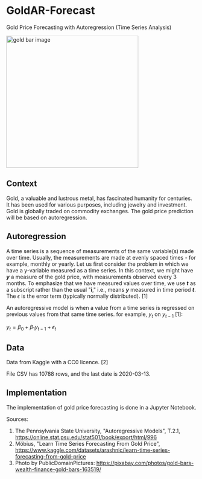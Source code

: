 # GoldAR-Forecast

Gold Price Forecasting with Autoregression (Time Series Analysis)

<p>
  <img src="https://pixabay.com/get/g514711c9217e44d37a211845146cc0ecc9f224002d2de0e8c5b1072dd383d0ff53a4d7da4f1f735bdd987e4f2c57906c1c4bfbdaaf3e3b9d91eba1af8fc40bcf114cfb4fc85c28dd2bb04fc4c842bb1f_1280.jpg" width="350" alt="gold bar image">
</p>

## Context

Gold, a valuable and lustrous metal, has fascinated humanity for centuries. It has been used for various purposes, including jewelry and investment. Gold is globally traded on commodity exchanges. The gold price prediction will be based on autoregression.

## Autoregression

A time series is a sequence of measurements of the same variable(s) made over time. Usually, the measurements are made at evenly spaced times - for example, monthly or yearly. Let us first consider the problem in which we have a y-variable measured as a time series.
In this context, we might have **_y_** a measure of the gold price, with measurements observed every 3 months. To emphasize that we have measured values over time, we use **_t_** as a subscript rather than the usual "**i**," i.e., means **_y_** measured in time period **_t_**. The $\epsilon$ is the error term (typically normally distributed). [1]

An autoregressive model is when a value from a time series is regressed on previous values from that same time series. for example,
$y_{t}$ on $y_{t-1}$ [1]:

$y_t = \beta_0 + \beta_{1} y_{t-1} + \epsilon_t$

## Data

Data from Kaggle with a CC0 licence. [2]

File CSV has 10788 rows, and the last date is 2020-03-13.

## Implementation

The implementation of gold price forecasting is done in a Jupyter Notebook.

Sources:

1. The Pennsylvania State University, "Autoregressive Models", T.2.1, https://online.stat.psu.edu/stat501/book/export/html/996
2. Möbius, "Learn Time Series Forecasting From Gold Price", https://www.kaggle.com/datasets/arashnic/learn-time-series-forecasting-from-gold-price
3. Photo by PublicDomainPictures: https://pixabay.com/photos/gold-bars-wealth-finance-gold-bars-163519/
